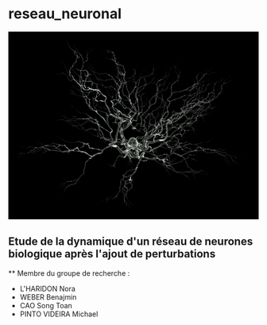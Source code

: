 # reseau_neuronal
![](Annexes/Images/neurone_illustration.png)
## Etude de la dynamique d'un réseau de neurones biologique après l'ajout de perturbations

** Membre du groupe de recherche : 
- L'HARIDON Nora
- WEBER Benajmin
- CAO Song Toan 
- PINTO VIDEIRA Michael
